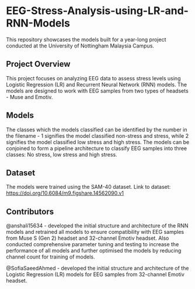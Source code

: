 # EEG-Stress-Analysis-using-LR-and-RNN-Models
This repository showcases the models built for a year-long project conducted at the University of Nottingham Malaysia Campus.
## Project Overview
This project focuses on analyzing EEG data to assess stress levels using Logistic Regression (LR) and Recurrent Neural Network (RNN) models. The models are designed to work with EEG samples from two types of headsets - Muse and Emotiv.
## Models
The classes which the models classified can be identified by the number in the filename - 1 signifies the model classified non-stress and stress, while 2 signifies the model classified low stress and high stress. The models can be conjoined to form a pipeline architecture to classify EEG samples into three classes: No stress, low stress and high stress.
## Dataset
The models were trained using the SAM-40 dataset. Link to dataset: https://doi.org/10.6084/m9.figshare.14562090.v1

## Contributors
@anshali15634 - developed the initial structure and architecture of the RNN models and retrained all models to ensure compatibility with EEG samples from Muse S (Gen 2) headset and 32-channel Emotiv headset. Also conducted comprehensive parameter tuning and testing to increase the performance of all models and further optimised the models by reducing channel count for training of models.

@SofiaSaeedAhmed - developed the initial structure and architecture of the Logistic Regression (LR) models for EEG samples from 32-channel Emotiv headset.
